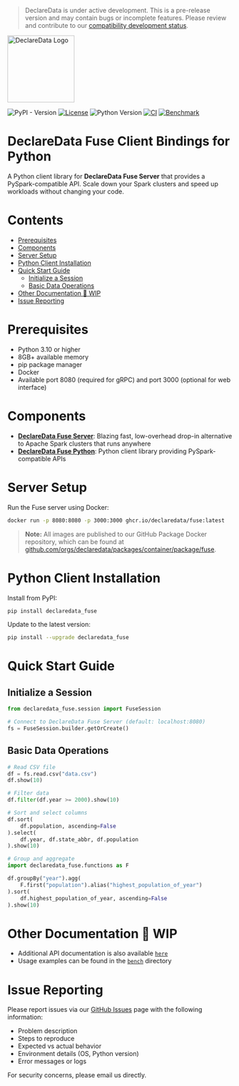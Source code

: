 > DeclareData is under active development. This is a pre-release version and may contain bugs or incomplete features. Please review and contribute to our [compatibility development status](https://github.com/declaredata/fuse_python/issues/6).

<div align="left">
  <picture>
    <img width="150px" src="https://github.com/user-attachments/assets/ef5a2273-2cf1-46be-ab4a-6ddc6c99705e" alt="DeclareData Logo">
  </picture>
</div>

<div>

![PyPI - Version](https://img.shields.io/pypi/v/declaredata_fuse?label=PyPi%20Release&color=7E22CE)
[![License](https://img.shields.io/github/license/declaredata/fuse_python.svg?label=License&color=7E22CE)](https://github.com/declaredata/fuse_python/blob/main/LICENSE)
![Python Version](https://img.shields.io/python/required-version-toml?tomlFilePath=https://raw.githubusercontent.com/declaredata/fuse_python/refs/heads/main/pyproject.toml&label=Python%20Version&color=7E22CE)
[![CI](https://github.com/declaredata/fuse_python/actions/workflows/python.yml/badge.svg?branch=main)](https://github.com/declaredata/fuse_python/actions)
[![Benchmark](https://github.com/declaredata/fuse_python/actions/workflows/bench.yml/badge.svg?branch=main&color=7E22CE)](https://github.com/declaredata/fuse_python/actions)

</div>

# DeclareData Fuse Client Bindings for Python

A Python client library for **DeclareData Fuse Server** that provides a PySpark-compatible API. Scale down your Spark clusters and speed up workloads without changing your code.

# Contents

- [Prerequisites](#prerequisites)
- [Components](#components)
- [Server Setup](#server-setup)
- [Python Client Installation](#python-client-installation)
- [Quick Start Guide](#quick-start-guide)
  - [Initialize a Session](#initialize-a-session)
  - [Basic Data Operations](#basic-data-operations)
- [Other Documentation 🚧 WIP](#other-documentation--wip)
- [Issue Reporting](#issue-reporting)

# Prerequisites

* Python 3.10 or higher
* 8GB+ available memory
* pip package manager
* Docker
* Available port 8080 (required for gRPC) and port 3000 (optional for web interface)

# Components

* [**DeclareData Fuse Server**](#server-setup): Blazing fast, low-overhead drop-in alternative to Apache Spark clusters that runs anywhere
* [**DeclareData Fuse Python**](#python-client-installation): Python client library providing PySpark-compatible APIs

# Server Setup

Run the Fuse server using Docker:

```bash
docker run -p 8080:8080 -p 3000:3000 ghcr.io/declaredata/fuse:latest
```

> **Note:** All images are published to our GitHub Package Docker repository, which can be found at [github.com/orgs/declaredata/packages/container/package/fuse](https://github.com/orgs/declaredata/packages/container/package/fuse).

<!--
### Method 2: Direct Binary Download

```bash
# Download the DeclareData Fuse Server
curl -o ./fuse_server -L https://declaredata-test.sfo3.cdn.digitaloceanspaces.com/fuse-server
chmod +x ./fuse_server

# Run the DeclareData Fuse Server
RUST_LOG=info ./fuse_server
```

### Method 3: Experimental One-Line Install (MacOS/Linux)

```bash
curl -LsSf https://declaredata.com/fuse/install.sh | sh
```

This script downloads the Docker image and installs the DeclareData Fuse Python client library automatically.
-->

# Python Client Installation

Install from PyPI:

```bash
pip install declaredata_fuse
```

Update to the latest version:

```bash
pip install --upgrade declaredata_fuse
```

# Quick Start Guide

## Initialize a Session

```python
from declaredata_fuse.session import FuseSession

# Connect to DeclareData Fuse Server (default: localhost:8080)
fs = FuseSession.builder.getOrCreate()
```

## Basic Data Operations

```python
# Read CSV file
df = fs.read.csv("data.csv")
df.show(10)

# Filter data
df.filter(df.year >= 2000).show(10)

# Sort and select columns
df.sort(
    df.population, ascending=False
).select(
    df.year, df.state_abbr, df.population
).show(10)

# Group and aggregate
import declaredata_fuse.functions as F

df.groupBy("year").agg(
    F.first("population").alias("highest_population_of_year")
).sort(
    df.highest_population_of_year, ascending=False
).show(10)
```

# Other Documentation 🚧 WIP

* Additional API documentation is also available [`here`](https://docs.declaredata.com)
* Usage examples can be found in the [`bench`](./bench/) directory

# Issue Reporting

Please report issues via our [GitHub Issues](https://github.com/declaredata/fuse_python/issues) page with the following information:

* Problem description
* Steps to reproduce
* Expected vs actual behavior
* Environment details (OS, Python version)
* Error messages or logs

For security concerns, please email us directly.
